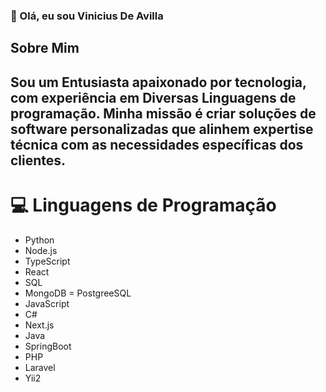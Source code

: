 ### 👋 Olá, eu sou Vinicius De Avilla

## Sobre Mim

## Sou um Entusiasta apaixonado por tecnologia, com experiência em Diversas Linguagens de programação. Minha missão é criar soluções de software personalizadas que alinhem  expertise técnica com as necessidades específicas dos clientes.

# 💻 Linguagens de Programação

- Python
- Node.js
- TypeScript
- React
- SQL
- MongoDB
= PostgreeSQL
- JavaScript
- C#
- Next.js
- Java
- SpringBoot
- PHP
- Laravel
- Yii2
